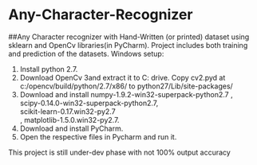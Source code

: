 # Any-Character-Recognizer
##Any Character recognizer with Hand-Written (or printed) dataset using sklearn and OpenCv libraries(in PyCharm). Project includes both training and prediction of the datasets.
Windows setup:
1)	Install python 2.7.<br>
2)	Download OpenCv 3and extract it to C: drive. Copy cv2.pyd at c:/opencv/build/python/2.7/x86/   to python27/Lib/site-packages/<br>
3)	Download and install numpy-1.9.2-win32-superpack-python2.7 ,<br> scipy-0.14.0-win32-superpack-python2.7,<br>  scikit-learn-0.17.win32-py2.7<br>,  matplotlib-1.5.0.win32-py2.7.<br>
4)	Download and install PyCharm.<br>
5)	Open the respective files in Pycharm and run it.<br>

This project is still under-dev phase with not 100% output accuracy
